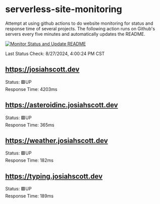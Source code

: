 # serverless-site-monitoring
Attempt at using github actions to do website monitoring for status and response time of several projects. The following action runs on Github's servers every five minutes and automatically updates the README.  

[![Monitor Status and Update README](https://github.com/JosiahSco/serverless-site-monitoring/actions/workflows/monitor.yaml/badge.svg)](https://github.com/JosiahSco/serverless-site-monitoring/actions/workflows/monitor.yaml)

Last Status Check: 8/27/2024, 4:00:24 PM CST

## https://josiahscott.dev
Status: 🟩UP  
Response Time: 4203ms

## https://asteroidinc.josiahscott.dev
Status: 🟩UP  
Response Time: 365ms

## https://weather.josiahscott.dev
Status: 🟩UP  
Response Time: 182ms

## https://typing.josiahscott.dev
Status: 🟩UP  
Response Time: 189ms

